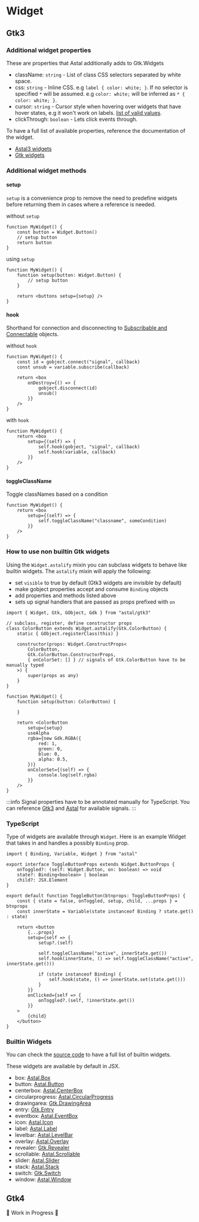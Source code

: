 # Widget

## Gtk3

### Additional widget properties

These are properties that Astal additionally adds to Gtk.Widgets

- className: `string` - List of class CSS selectors separated by white space.
- css: `string` - Inline CSS. e.g `label { color: white; }`. If no selector is specified `*` will be assumed. e.g `color: white;` will be inferred as `* { color: white; }`.
- cursor: `string` - Cursor style when hovering over widgets that have hover states, e.g it won't work on labels. [list of valid values](https://docs.gtk.org/gdk3/ctor.Cursor.new_from_name.html).
- clickThrough: `boolean` - Lets click events through.

To have a full list of available properties, reference the documentation of the widget.

- [Astal3 widgets](https://aylur.github.io/libastal/astal3/index.html#classes)
- [Gtk widgets](https://docs.gtk.org/gtk3/#classes)

### Additional widget methods

#### setup

`setup` is a convenience prop to remove the need to predefine widgets
before returning them in cases where a reference is needed.

without `setup`

```tsx
function MyWidget() {
    const button = Widget.Button()
    // setup button
    return button
}
```

using `setup`

```tsx
function MyWidget() {
    function setup(button: Widget.Button) {
        // setup button
    }

    return <buttons setup={setup} />
}
```

#### hook

Shorthand for connection and disconnecting to [Subscribable and Connectable](./binding#subscribable-and-connectable-interface) objects.

without `hook`

```tsx
function MyWidget() {
    const id = gobject.connect("signal", callback)
    const unsub = variable.subscribe(callback)

    return <box
        onDestroy={() => {
            gobject.disconnect(id)
            unsub()
        }}
    />
}
```

with `hook`

```tsx
function MyWidget() {
    return <box
        setup={(self) => {
            self.hook(gobject, "signal", callback)
            self.hook(variable, callback)
        }}
    />
}
```

#### toggleClassName

Toggle classNames based on a condition

```tsx
function MyWidget() {
    return <box
        setup={(self) => {
            self.toggleClassName("classname", someCondition)
        }}
    />
}
```

### How to use non builtin Gtk widgets

Using the `Widget.astalify` mixin you can subclass widgets
to behave like builtin widgets.
The `astalify` mixin will apply the following:

- set `visible` to true by default (Gtk3 widgets are invisible by default)
- make gobject properties accept and consume `Binding` objects
- add properties and methods listed above
- sets up signal handlers that are passed as props prefixed with `on`

```tsx
import { Widget, Gtk, GObject, Gdk } from "astal/gtk3"

// subclass, register, define constructor props
class ColorButton extends Widget.astalify(Gtk.ColorButton) {
    static { GObject.registerClass(this) }

    constructor(props: Widget.ConstructProps<
        ColorButton,
        Gtk.ColorButton.ConstructorProps,
        { onColorSet: [] } // signals of Gtk.ColorButton have to be manually typed
    >) {
        super(props as any)
    }
}

function MyWidget() {
    function setup(button: ColorButton) {

    }

    return <ColorButton
        setup={setup}
        useAlpha
        rgba={new Gdk.RGBA({
            red: 1,
            green: 0,
            blue: 0,
            alpha: 0.5,
        })}
        onColorSet={(self) => {
            console.log(self.rgba)
        }}
    />
}
```

:::info
Signal properties have to be annotated manually for TypeScript.
You can reference [Gtk3](https://gjs-docs.gnome.org/gtk30~3.0/)
and [Astal](https://aylur.github.io/libastal/index.html#classes) for available signals.
:::

### TypeScript

Type of widgets are available through `Widget`.
Here is an example Widget that takes in and handles a possibly `Binding` prop.

```tsx
import { Binding, Variable, Widget } from "astal"

export interface ToggleButtonProps extends Widget.ButtonProps {
    onToggled?: (self: Widget.Button, on: boolean) => void
    state?: Binding<boolean> | boolean
    child?: JSX.Element
}

export default function ToggleButton(btnprops: ToggleButtonProps) {
    const { state = false, onToggled, setup, child, ...props } = btnprops
    const innerState = Variable(state instanceof Binding ? state.get() : state)

    return <button
        {...props}
        setup={self => {
            setup?.(self)

            self.toggleClassName("active", innerState.get())
            self.hook(innerState, () => self.toggleClassName("active", innerState.get()))

            if (state instanceof Binding) {
                self.hook(state, () => innerState.set(state.get()))
            }
        }}
        onClicked={self => {
            onToggled?.(self, !innerState.get())
        }}
    >
        {child}
    </button>
}
```

### Builtin Widgets

You can check the [source code](https://github.com/aylur/astal/blob/main/lang/gjs/src/gtk3/index.ts) to have a full list of builtin widgets.

These widgets are available by default in JSX.

- box: [Astal.Box](https://aylur.github.io/libastal/astal3/class.Box.html)
- button: [Astal.Button](https://aylur.github.io/libastal/astal3/class.Button.html)
- centerbox: [Astal.CenterBox](https://aylur.github.io/libastal/astal3/class.CenterBox.html)
- circularprogress: [Astal.CircularProgress](https://aylur.github.io/libastal/astal3/class.CircularProgress.html)
- drawingarea: [Gtk.DrawingArea](https://docs.gtk.org/gtk3/astal3/class.DrawingArea.html)
- entry: [Gtk.Entry](https://docs.gtk.org/gtk3/astal3/class.Entry.html)
- eventbox: [Astal.EventBox](https://aylur.github.io/libastal/astal3/class.EventBox.html)
- icon: [Astal.Icon](https://aylur.github.io/libastal/astal3/class.Icon.html)
- label: [Astal.Label](https://aylur.github.io/libastal/astal3/class.Label.html)
- levelbar: [Astal.LevelBar](https://aylur.github.io/libastal/astal3/class.LevelBar.html)
- overlay: [Astal.Overlay](https://aylur.github.io/libastal/astal3/class.Overlay.html)
- revealer: [Gtk.Revealer](https://docs.gtk.org/gtk3/astal3/class.Revealer.html)
- scrollable: [Astal.Scrollable](https://aylur.github.io/libastal/astal3/class.Scrollable.html)
- slider: [Astal.Slider](https://aylur.github.io/libastal/astal3/class.Slider.html)
- stack: [Astal.Stack](https://aylur.github.io/libastal/astal3/class.Stack.html)
- switch: [Gtk.Switch](https://docs.gtk.org/gtk3/astal3/class.Switch.html)
- window: [Astal.Window](https://aylur.github.io/libastal/astal3/class.Window.html)

## Gtk4

🚧 Work in Progress 🚧
